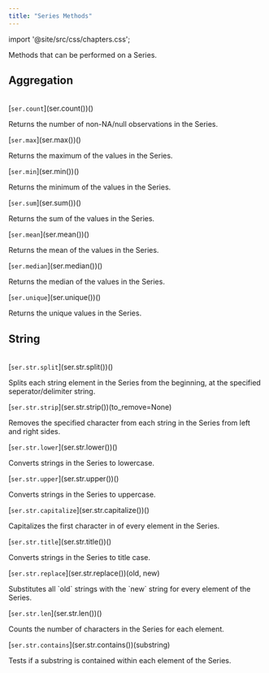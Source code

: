 ```yaml
---
title: "Series Methods"
---
```


import '@site/src/css/chapters.css';

<p className="main-description">Methods that can be performed on a Series.</p>

## Aggregation
<br />

<div className="method-container">
    <div className="method">
        [<code>ser.count</code>](ser.count())()
    </div>
    <div className="description">
        <p>Returns the number of non-NA/null observations in the Series.</p>
    </div>
</div>

<div className="method-container">
    <div className="method">
        [<code>ser.max</code>](ser.max())()
    </div>
    <div className="description">
        <p>Returns the maximum of the values in the Series.</p>
    </div>
</div>

<div className="method-container">
    <div className="method">
        [<code>ser.min</code>](ser.min())()
    </div>
    <div className="description">
        <p>Returns the minimum of the values in the Series.</p>
    </div>
</div>

<div className="method-container">
    <div className="method">
        [<code>ser.sum</code>](ser.sum())()
    </div>
    <div className="description">
        <p>Returns the sum of the values in the Series.</p>
    </div>
</div>

<div className="method-container">
    <div className="method">
        [<code>ser.mean</code>](ser.mean())()
    </div>
    <div className="description">
        <p>Returns the mean of the values in the Series.</p>
    </div>
</div>

<div className="method-container">
    <div className="method">
        [<code>ser.median</code>](ser.median())()
    </div>
    <div className="description">
        <p>Returns the median of the values in the Series.</p>
    </div>
</div>

<div className="method-container">
    <div className="method">
        [<code>ser.unique</code>](ser.unique())()
    </div>
    <div className="description">
        <p>Returns the unique values in the Series.</p>
    </div>
</div>

## String
<br />

<div className="method-container">
    <div className="method">
        [<code>ser.str.split</code>](ser.str.split())()
    </div>
    <div className="description">
        <p>Splits each string element in the Series from the beginning, at the specified seperator/delimiter string.</p>
    </div>
</div>

<div className="method-container">
    <div className="method">
        [<code>ser.str.strip</code>](ser.str.strip())(to_remove=None)
    </div>
    <div className="description">
        <p>Removes the specified character from each string in the Series from left and right sides.</p>
    </div>
</div>

<div className="method-container">
    <div className="method">
        [<code>ser.str.lower</code>](ser.str.lower())()
    </div>
    <div className="description">
        <p>Converts strings in the Series to lowercase.</p>
    </div>
</div>

<div className="method-container">
    <div className="method">
        [<code>ser.str.upper</code>](ser.str.upper())()
    </div>
    <div className="description">
        <p>Converts strings in the Series to uppercase.</p>
    </div>
</div>

<div className="method-container">
    <div className="method">
        [<code>ser.str.capitalize</code>](ser.str.capitalize())()
    </div>
    <div className="description">
        <p>Capitalizes the first character in of every element in the Series.</p>
    </div>
</div>

<div className="method-container">
    <div className="method">
        [<code>ser.str.title</code>](ser.str.title())()
    </div>
    <div className="description">
        <p>Converts strings in the Series to title case.</p>
    </div>
</div>

<div className="method-container">
    <div className="method">
        [<code>ser.str.replace</code>](ser.str.replace())(old, new)
    </div>
    <div className="description">
        <p>Substitutes all `old` strings with the `new` string for every element of the Series.</p>
    </div>
</div>

<div className="method-container">
    <div className="method">
        [<code>ser.str.len</code>](ser.str.len())()
    </div>
    <div className="description">
        <p>Counts the number of characters in the Series for each element.</p>
    </div>
</div>

<div className="method-container">
    <div className="method">
        [<code>ser.str.contains</code>](ser.str.contains())(substring)
    </div>
    <div className="description">
        <p>Tests if a substring is contained within each element of the Series.</p>
    </div>
</div>